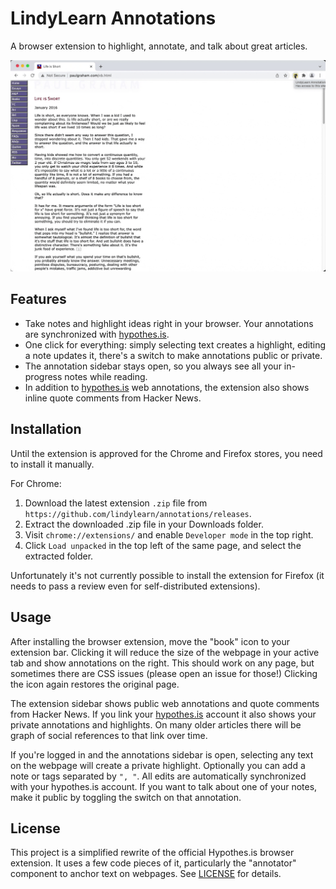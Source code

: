 # LindyLearn Annotations

A browser extension to highlight, annotate, and talk about great articles.

![Alt Text](./media/video.gif)

## Features

-   Take notes and highlight ideas right in your browser. Your annotations are synchronized with [hypothes.is](https://web.hypothes.is).
-   One click for everything: simply selecting text creates a highlight, editing a note updates it, there's a switch to make annotations public or private.
-   The annotation sidebar stays open, so you always see all your in-progress notes while reading.
-   In addition to [hypothes.is](https://web.hypothes.is) web annotations, the extension also shows inline quote comments from Hacker News.

## Installation

Until the extension is approved for the Chrome and Firefox stores, you need to install it manually.

For Chrome:

1. Download the latest extension `.zip` file from `https://github.com/lindylearn/annotations/releases`.
2. Extract the downloaded .zip file in your Downloads folder.
3. Visit `chrome://extensions/` and enable `Developer mode` in the top right.
4. Click `Load unpacked` in the top left of the same page, and select the extracted folder.

Unfortunately it's not currently possible to install the extension for Firefox (it needs to pass a review even for self-distributed extensions).

<!-- 1. Visit `about:addons` and click on the settings icon in the top right.
2. Select `Install Add-on From File...` and select the .zip file you downloaded. -->

## Usage

After installing the browser extension, move the "book" icon to your extension bar. Clicking it will reduce the size of the webpage in your active tab and show annotations on the right. This should work on any page, but sometimes there are CSS issues (please open an issue for those!) Clicking the icon again restores the original page.

The extension sidebar shows public web annotations and quote comments from Hacker News. If you link your [hypothes.is](https://web.hypothes.is) account it also shows your private annotations and highlights. On many older articles there will be graph of social references to that link over time.

If you're logged in and the annotations sidebar is open, selecting any text on the webpage will create a private highlight. Optionally you can add a note or tags separated by `", "`. All edits are automatically synchronized with your hypothes.is account. If you want to talk about one of your notes, make it public by toggling the switch on that annotation.

## License

This project is a simplified rewrite of the official Hypothes.is browser extension. It uses a few code pieces of it, particularly the "annotator" component to anchor text on webpages. See [LICENSE](https://github.com/hypothesis/client/blob/master/LICENSE) for details.
